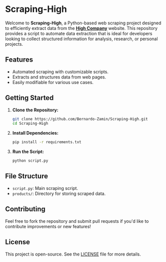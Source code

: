 # Scraping-High

Welcome to **Scraping-High**, a Python-based web scraping project designed to efficiently extract data from the [**High Company**](highcompanybr.com) website. This repository provides a script to automate data extraction that is ideal for developers looking to collect structured information for analysis, research, or personal projects.
## Features
- Automated scraping with customizable scripts.
- Extracts and structures data from web pages.
- Easily modifiable for various use cases.

## Getting Started

1. **Clone the Repository:**
   ```bash
   git clone https://github.com/Bernardo-Zamin/Scraping-High.git
   cd Scraping-High
   ```

2. **Install Dependencies:**
   ```bash
   pip install -r requirements.txt
   ```

3. **Run the Script:**
   ```bash
   python script.py
   ```

## File Structure
- `script.py`: Main scraping script.
- `products/`: Directory for storing scraped data.

## Contributing
Feel free to fork the repository and submit pull requests if you'd like to contribute improvements or new features!

## License
This project is open-source. See the [LICENSE](LICENSE) file for more details.
